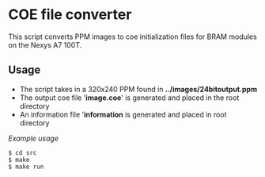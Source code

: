 # COE file converter

This script converts PPM images to coe initialization files for BRAM modules on the Nexys A7 100T.

## Usage
- The script takes in a 320x240 PPM found in **../images/24bitoutput.ppm**
- The output coe file '**image.coe**'  is generated and placed in the root directory
- An information file '**information** is generated and placed in root directory 

*Example usage*
```
$ cd src
$ make
$ make run
```
